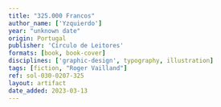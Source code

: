 ```yaml
---
title: "325.000 Francos"
author_name: ['Yzquierdo']
year: "unknown date"
origin: Portugal
publisher: 'Círculo de Leitores'
formats: [book, book-cover]
disciplines: ['graphic-design', typography, illustration]
tags: [fiction, "Roger Vailland"]
ref: sol-030-0207-325
layout: artifact
date_added: 2023-03-13
---
```

